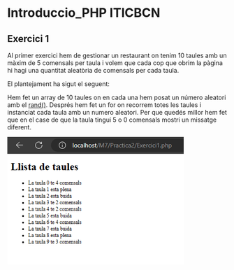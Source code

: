# Introduccio_PHP ITICBCN
## Exercici 1

Al primer exercici hem de gestionar un restaurant on tenim 10 taules
amb un màxim de 5 comensals per taula i volem que cada cop que obrim la pàgina
hi hagi una quantitat aleatòria de comensals per cada taula. 

El plantejament ha sigut el seguent:

Hem fet un array de 10 taules on en cada una hem posat un número aleatori amb
el [rand()](https://www.php.net/manual/en/function.rand.php). 
Després hem fet un for on recorrem totes les taules i instanciat cada taula amb un numero aleatori.
Per que quedés millor hem fet que en el case de que la taula tingui 5 o 0 comensals mostri un missatge diferent.


![Foto exercici 1](img/Exercici1.png)



